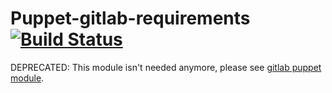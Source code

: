 # Puppet-gitlab-requirements [![Build Status](https://travis-ci.org/sbadia/puppet-gitlab-requirements.png?branch=master)](https://travis-ci.org/sbadia/puppet-gitlab-requirements)

DEPRECATED: This module isn't needed anymore, please see [gitlab puppet module](https://github.com/sbadia/puppet-gitlab/).
